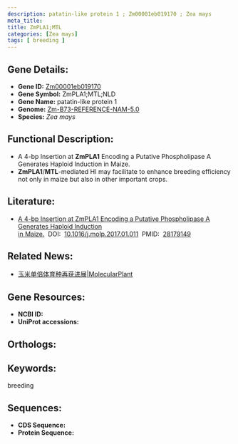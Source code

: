 ```yaml
---
description: patatin-like protein 1 ; Zm00001eb019170 ; Zea mays
meta_title:
title: ZmPLA1;MTL
categories: [Zea mays]
tags: [ breeding ]
---
```


## Gene Details:
- **Gene ID:**	[Zm00001eb019170]()
- **Gene Symbol:** ZmPLA1;MTL;NLD
- **Gene Name:** patatin-like protein 1
- **Genome:** [Zm-B73-REFERENCE-NAM-5.0]()
- **Species:** *Zea mays*

## Functional Description:
   - A 4-bp Insertion at **ZmPLA1** Encoding a Putative Phospholipase A Generates Haploid Induction in Maize.
   - **ZmPLA1**/**MTL**-mediated HI may facilitate to enhance breeding efficiency not only in maize but also in other important crops.

## Literature:
   - [A 4-bp Insertion at ZmPLA1 Encoding a Putative Phospholipase A Generates Haploid Induction in Maize.]( https://www.sciencedirect.com/science/article/pii/S1674205217300126?via%3Dihub)&nbsp;&nbsp;DOI:&nbsp;&nbsp;[10.1016/j.molp.2017.01.011](https://www.sciencedirect.com/science/article/pii/S1674205217300126?via%3Dihub)&nbsp;&nbsp;PMID:&nbsp;&nbsp;[28179149](https://pubmed.ncbi.nlm.nih.gov/28179149/)

## Related News:
   - [玉米单倍体育种再获进展|MolecularPlant](https://mp.weixin.qq.com/s?__biz=MzIyOTY2NDYyNQ==&mid=2247483961&idx=2&sn=6c44e4e4b2f0453d8679dad056acf5e9&chksm=e8be7027dfc9f9310ce024effaad42a25a321e205a4de39bf6570ad1d6720de97d5c7dafa9e3&scene=27#wechat_redirect)

## Gene Resources:
- **NCBI ID:** [](https://www.ncbi.nlm.nih.gov/gene/?term=)
- **UniProt accessions:** [](https://www.uniprot.org/uniprotkb//entry)

## Orthologs:

## Keywords:
breeding

## Sequences:
- **CDS Sequence:**
- **Protein Sequence:**
